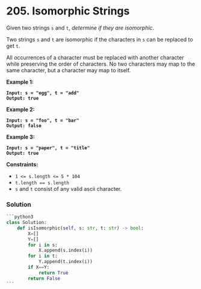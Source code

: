 # 205. Isomorphic Strings

Given two strings `s` and `t`, _determine if they are isomorphic_.

Two strings `s` and `t` are isomorphic if the characters in `s` can be replaced to get `t`.

All occurrences of a character must be replaced with another character while preserving the order of characters. No two characters may map to the same character, but a character may map to itself.

&#x20;

**Example 1:**

<pre><code><strong>Input: s = "egg", t = "add"
</strong><strong>Output: true
</strong></code></pre>

**Example 2:**

<pre><code><strong>Input: s = "foo", t = "bar"
</strong><strong>Output: false
</strong></code></pre>

**Example 3:**

<pre><code><strong>Input: s = "paper", t = "title"
</strong><strong>Output: true
</strong></code></pre>

&#x20;

**Constraints:**

* `1 <= s.length <= 5 * 104`
* `t.length == s.length`
* `s` and `t` consist of any valid ascii character.

### Solution

````python
```python3
class Solution:
    def isIsomorphic(self, s: str, t: str) -> bool:
        X=[]
        Y=[]
        for i in s:
            X.append(s.index(i))
        for i in t:
            Y.append(t.index(i))
        if X==Y:
            return True
        return False
```
````
